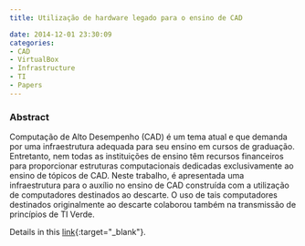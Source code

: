 ```yaml
---
title: Utilização de hardware legado para o ensino de CAD

date: 2014-12-01 23:30:09
categories:
- CAD
- VirtualBox
- Infrastructure
- TI
- Papers
---
```


### Abstract
Computação de Alto Desempenho (CAD) é um tema atual e que demanda por uma infraestrutura adequada para seu ensino em cursos de graduação. Entretanto, nem todas as instituições de ensino têm recursos financeiros para proporcionar estruturas computacionais dedicadas exclusivamente ao ensino de tópicos de CAD. Neste trabalho, é apresentada uma infraestrutura para o auxílio no ensino de CAD construída com a utilização de computadores destinados ao descarte. O uso de tais computadores destinados originalmente ao descarte colaborou também na transmissão de princípios de TI Verde.


Details in this [link](http://www2.sbc.org.br/ceacpad/ijcae/v3_n1_dec_2014/IJCAE_v3_n1_dez_2014_paper_5_vf.pdf){:target="_blank"}.

